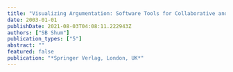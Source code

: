 ```yaml
---
title: "Visualizing Argumentation: Software Tools for Collaborative and Educational Sense-Making, chapter The Roots of Computer Supported Argument Visualization"
date: 2003-01-01
publishDate: 2021-08-03T04:08:11.222943Z
authors: ["SB Shum"]
publication_types: ["5"]
abstract: ""
featured: false
publication: "*Springer Verlag, London, UK*"
---
```


